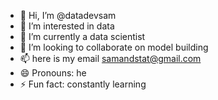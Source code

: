 - 👋 Hi, I’m @datadevsam
- 👀 I’m interested in data
- 🌱 I’m currently a data scientist
- 💞️ I’m looking to collaborate on model building
- 📫 here is my email samandstat@gmail.com
- 😄 Pronouns: he
- ⚡ Fun fact: constantly learning
<!---
datadevsam/datadevsam is a ✨ special ✨ repository because its `README.md` (this file) appears on your GitHub profile.
You can click the Preview link to take a look at your changes.
--->
